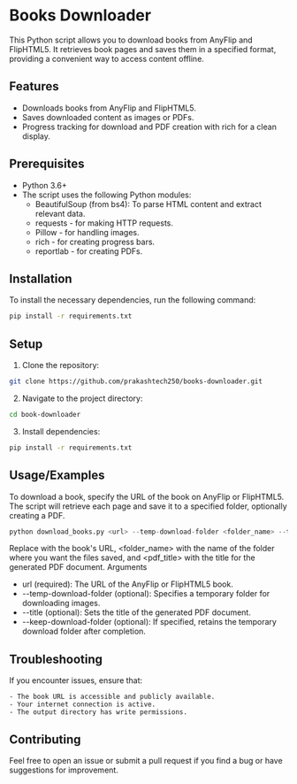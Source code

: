 
# Books Downloader 


This Python script allows you to download books from AnyFlip and FlipHTML5. It retrieves book pages and saves them in a specified format, providing a convenient way to access content offline.

## Features

- Downloads books from AnyFlip and FlipHTML5.
- Saves downloaded content as images or PDFs.
- Progress tracking for download and PDF creation with rich for a clean display.


## Prerequisites

- Python 3.6+
- The script uses the following Python modules:
    - BeautifulSoup (from bs4): To parse HTML content and extract relevant data.
    - requests - for making HTTP requests.
    - Pillow - for handling images.
    - rich - for creating progress bars.
    - reportlab - for creating PDFs.
    
## Installation

To install the necessary dependencies, run the following command:

```bash
pip install -r requirements.txt
```
## Setup

1. Clone the repository:

```bash
git clone https://github.com/prakashtech250/books-downloader.git

```

2. Navigate to the project directory:

```bash
cd book-downloader
```

3. Install dependencies:

```bash
pip install -r requirements.txt
```


## Usage/Examples

To download a book, specify the URL of the book on AnyFlip or FlipHTML5. The script will retrieve each page and save it to a specified folder, optionally creating a PDF.

```python
python download_books.py <url> --temp-download-folder <folder_name> --title <pdf_title> --keep-download-folder
```

Replace <url> with the book's URL, <folder_name> with the name of the folder where you want the files saved, and <pdf_title> with the title for the generated PDF document.
Arguments

- url (required): The URL of the AnyFlip or FlipHTML5 book.
- --temp-download-folder (optional): Specifies a temporary folder for downloading images.
- --title (optional): Sets the title of the generated PDF document.
- --keep-download-folder (optional): If specified, retains the temporary download folder after completion.

## Troubleshooting

If you encounter issues, ensure that:

    - The book URL is accessible and publicly available.
    - Your internet connection is active.
    - The output directory has write permissions.
## Contributing

Feel free to open an issue or submit a pull request if you find a bug or have suggestions for improvement.

